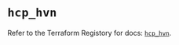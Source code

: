 # `hcp_hvn`

Refer to the Terraform Registory for docs: [`hcp_hvn`](https://registry.terraform.io/providers/hashicorp/hcp/0.78.0/docs/resources/hvn).
